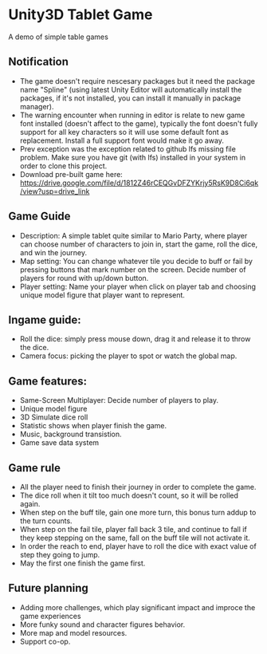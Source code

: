 # Unity3D Tablet Game

A demo of simple table games

## Notification

- The game doesn't require nescesary packages but it need the package name "Spline" (using latest Unity Editor will automatically install the packages, if it's not installed, you can install it manually in package manager).
- The warning encounter when running in editor is relate to new game font installed (doesn't affect to the game), typically the font doesn't fully support for all key characters so it will use some default font as replacement. Install a full support font would make it go away.
- Prev exception was the exception related to github lfs missing file problem. Make sure you have git (with lfs) installed in your system in order to clone this project.
- Download pre-built game here: https://drive.google.com/file/d/1812Z46rCEQGvDFZYKrjy5RsK9D8Ci6qk/view?usp=drive_link

## Game Guide

- Description: A simple tablet quite similar to Mario Party, where player can choose number of characters to join in, start the game, roll the dice, and win the journey.
- Map setting: You can change whatever tile you decide to buff or fail by pressing buttons that mark number on the screen. Decide number of players for round with up/down button.
- Player setting: Name your player when click on player tab and choosing unique model figure that player want to represent.

## Ingame guide:

- Roll the dice: simply press mouse down, drag it and release it to throw the dice.
- Camera focus: picking the player to spot or watch the global map.


## Game features:


- Same-Screen Multiplayer: Decide number of players to play.
- Unique model figure
- 3D Simulate dice roll
- Statistic shows when player finish the game.
- Music, background transistion.
- Game save data system

## Game rule
- All the player need to finish their journey in order to complete the game.
- The dice roll when it tilt too much doesn't count, so it will be rolled again.
- When step on the buff tile, gain one more turn, this bonus turn addup to the turn counts.
- When step on the fail tile, player fall back 3 tile, and continue to fall if they keep stepping on the same, fall on the buff tile will not activate it.
- In order the reach to end, player have to roll the dice with exact value of step they going to jump.
- May the first one finish the game first.

## Future planning
- Adding more challenges, which play significant impact and improce the game experiences
- More funky sound and character figures behavior.
- More map and model resources.
- Support co-op.
